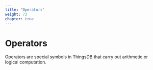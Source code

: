 ```yaml
---
title: "Operators"
weight: 73
chapter: true
---
```


# Operators

Operators are special symbols in ThingsDB that carry out arithmetic or logical computation.
